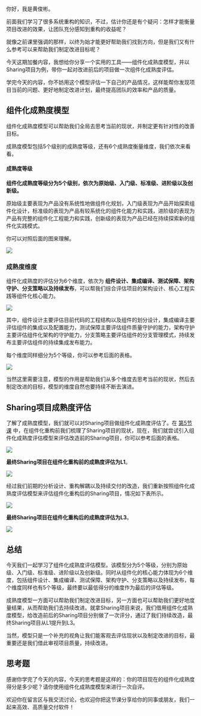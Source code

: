 你好，我是黄俊彬。

前面我们学习了很多系统重构的知识，不过，估计你还是有个疑问：怎样才能衡量项目改进的效果，让团队充分感知到重构的收益呢？

就像之前课里强调的那样，以终为始才能更好帮助我们找到方向，但是我们又有什么参考可以来帮助我们制定改进目标呢？

今天这期加餐内容，我想给你分享一个实用的工具——组件化成熟度模型，并以Sharing项目为例，带你一起对改进前后的项目做一次组件化成熟度评估。

学完今天的内容，你不妨用这个模型评估一下自己的产品情况，这样能帮你发现项目当前的问题、更好地制定改进计划，最终提高团队的效率和产品的质量。

## 组件化成熟度模型

组件化成熟度模型可以帮助我们全局去思考当前的现状，并制定更有针对性的改善目标。

成熟度模型包括5个级别的成熟度等级，还有6个成熟度衡量维度，我们依次来看看。

#### 成熟度等级

**组件化成熟度等级分为5个级别，依次为原始级、入门级、标准级、进阶级以及创新级。**

原始级主要表现为产品没有系统性地做组件化规划，入门级表现为产品开始探索组件化设计，标准级的表现为产品有较系统化的组件化能力和实践，进阶级的表现为产品有完整的组件化工程能力和实践，创新级的表现为产品已经在持续探索新的组件化实践模式。

你可以对照后面的图来理解。

![](https://static001.geekbang.org/resource/image/ec/91/ec9fc39bb9324d8172a51aaf47e3e491.jpg?wh=2600x1654)

### 成熟度维度

组件化成熟度的评估分为6个维度，依次为 **组件设计、集成编译、测试保障、架构守护、分支策略以及持续发布**，可以帮我们综合评估项目的架构设计、核心工程实践等组件化核心能力。

![](https://static001.geekbang.org/resource/image/34/08/34c8730c8b464d5220f64ef93186dc08.jpg?wh=2600x1654)

其中，组件设计主要评估目前代码的工程结构以及组件的划分设计，集成编译主要评估组件的集成以及配置能力，测试保障主要评估组件质量守护的能力，架构守护主要评估组件化架构的守护能力，分支策略主要评估组件的分支管理模式，持续发布主要评估组件的持续集成发布能力。

每个维度同样细分为5个等级，你可以参考后面的表格。

![](https://static001.geekbang.org/resource/image/59/e0/59fbea9fab9fe4500377b2b8805ebde0.jpg?wh=3000x1923)

当然这里需要注意，模型的作用是帮助我们从多个维度去思考当前的现状，然后去制定改进的目标，模型的维度自然也要持续不断去演进。

## Sharing项目成熟度评估

了解了成熟度模型，我们就可以对Sharing项目做组件化成熟度评估了。在 [第5节课](https://time.geekbang.org/column/article/630925) 中，在组件化重构前我们梳理了Sharing项目的现状，现在，我们就尝试引入组件化成熟度评估模型来评估改造前的Sharing项目，你可以参考后面的表格。

![](https://static001.geekbang.org/resource/image/e7/42/e70ea256e9f91yy050af46c9ef684a42.jpg?wh=2756x1779)

**最终Sharing项目在组件化重构前的成熟度评估为L1**。

![](https://static001.geekbang.org/resource/image/45/60/45aa9a3b1c35d453585f391ce6735b60.jpg?wh=2600x1654)

经过我们前期的分析设计、重构解耦以及持续交付的改造，我们重新按照组件化成熟度评估模型来评估组件化重构后的Sharing项目，情况如下表所示。

![](https://static001.geekbang.org/resource/image/f6/d7/f60a96490feaa15d7dece9132e238bd7.jpg?wh=2696x1771)

**最终Sharing项目在组件化重构后的成熟度评估为L3**。

![](https://static001.geekbang.org/resource/image/f0/2d/f095686258592699b66e86fbd2bb702d.jpg?wh=2600x1654)

## 总结

今天我们一起学习了组件化成熟度评估模型。该模型分为5个等级，分别为原始级、入门级、标准级、进阶级以及创新级。同时从组件化的核心能力体现为6个维度，包括组件设计、集成编译、测试保障、架构守护、分支策略以及持续发布，每个维度同样也有5个等级，最终要以最低得分的维度作为最后的评估等级。

成熟度模型一方面可以帮助我们制定改进目标，另一方面也可以帮助我们更好地度量结果，从而帮助我们去持续改进。就拿Sharing项目来说，我们借用组件化成熟度模型，给改造前后的Sharing项目分别做了一次评分，通过了我们持续改造，最终Sharing项目从L1提升到L3。

当然，模型只是一个补充的视角让我们能客观去评估现状以及制定改进的目标，最重要还是我们借此审视项目质量，持续改进。

## 思考题

感谢你学完了今天的内容，今天的思考题是这样的：你的项目现在的组件化成熟度得分是多少呢？请你使用组件化成熟度模型来进行一次自评。

欢迎你在留言区与我交流讨论，也欢迎你把这节课分享给你的同事或朋友，我们一起来高效、高质量交付软件！